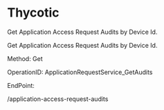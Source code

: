 #     Thycotic


Get Application Access Request Audits by Device Id.

Get Application Access Request Audits by Device Id.

Method: Get

OperationID: ApplicationRequestService_GetAudits

EndPoint:

/application-access-request-audits
